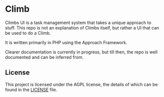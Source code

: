 # Climb

Climbs UI is a task management system that takes a unique approach to stuff.
This repo is not an explanation of Climbs itself, but rather a UI that can be used to do a Climb.

It is written primarily in PHP using the Approach Framework.

Clearer documentation is currently in progress, but till then, the repo is well documented and can be inferred from.

## License

This project is licensed under the AGPL license, the details of which can be found in the [LICENSE](LICENSE) file.
